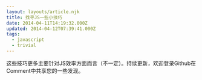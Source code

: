```yaml
---
layout: layouts/article.njk
title: 找寻JS一些小技巧
date: 2014-04-11T14:19:32.000Z
updated: 2014-04-12T07:39:41.000Z
tags:
  - javascript
  - trivial
---
```


这些技巧更多主要针对JS效率方面而言（不一定）。持续更新，欢迎登录Github在Comment中共享您的一些发现。
